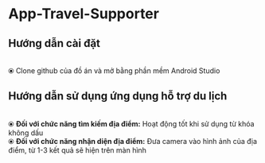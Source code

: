 ﻿# App-Travel-Supporter
<h2>Hướng dẫn cài đặt</h2></br>
&#10687; Clone github của đồ án và mở bằng phần mềm Android Studio
<h2><b>Hướng dẫn sử dụng ứng dụng hỗ trợ du lịch</b></h2> </br>
&#10687; <b>Đối với chức năng tìm kiếm địa điểm:</b> Hoạt động tốt khi sử dụng từ khóa không dấu </br>
&#10687; <b>Đối với chức năng nhận diện địa điểm:</b> Đưa camera vào hình ảnh của địa điểm, từ 1-3 kết quả sẽ hiện trên màn hình
